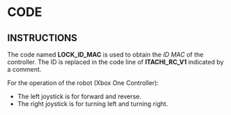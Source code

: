 # CODE
## INSTRUCTIONS 
The code named **LOCK_ID_MAC** is used to obtain the *ID MAC* of the controller.
The ID is replaced in the code line of **ITACHI_RC_V1** indicated by a comment.

For the operation of the robot (Xbox One Controller):
- The left joystick is for forward and reverse.
- The right joystick is for turning left and turning right.

